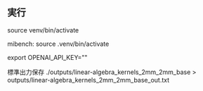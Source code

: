 ## 実行

source venv/bin/activate

mibench: source .venv/bin/activate

export OPENAI_API_KEY=""

標準出力保存
./outputs/linear-algebra_kernels_2mm_2mm_base > outputs/linear-algebra_kernels_2mm_2mm_base_out.txt
